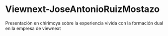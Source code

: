 # Viewnext-JoseAntonioRuizMostazo
Presentación en chirimoya sobre la experiencia vivida con la formación dual en la empresa de viewnext
